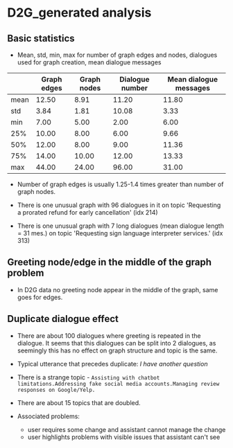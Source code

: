 # D2G_generated analysis

## Basic statistics

* Mean, std, min, max for number of graph edges and nodes, dialogues used for graph creation, mean dialogue messages

|          |Graph edges|Graph nodes|Dialogue number|Mean dialogue messages|
|----------|-----------|-----------|---------------|----------------------|
|mean      |12.50      |8.91       |11.20          |11.80                 |
|std       |3.84       |1.81       |10.08          |3.33                  |
|min       |7.00       |5.00       |2.00           |6.00                  |
|25%       |10.00      |8.00       |6.00           |9.66                  |
|50%       |12.00      |8.00       |9.00           |11.36                 |
|75%       |14.00      |10.00      |12.00          |13.33                 |
|max       |44.00      |24.00      |96.00          |31.00                 |

* Number of graph edges is usually 1.25-1.4 times greater than number of graph nodes.

* There is one unusual graph with 96 dialogues in it on topic 'Requesting a prorated refund for early cancellation' (idx 214)

* There is one unusual graph with 7 long dialogues (mean dialogue length = 31 mes.) on topic 'Requesting sign language interpreter services.' (idx 313)

## Greeting node/edge in the middle of the graph problem

* In D2G data no greeting node appear in the middle of the graph, same goes for edges.

## Duplicate dialogue effect

* There are about 100 dialogues where greeting is repeated in the dialogue. It seems that this dialogues can be split into 2 dialogues, as seemingly this has no effect on graph structure and topic is the same.

* Typical utterance that precedes duplicate: *I have another question*

* There is a strange topic - `Assisting with chatbot limitations.Addressing fake social media accounts.Managing review responses on Google/Yelp.`

* There are about 15 topics that are doubled.

* Associated problems:

    - user requires some change and assistant cannot manage the change
    - user highlights problems with visible issues that assistant can't see